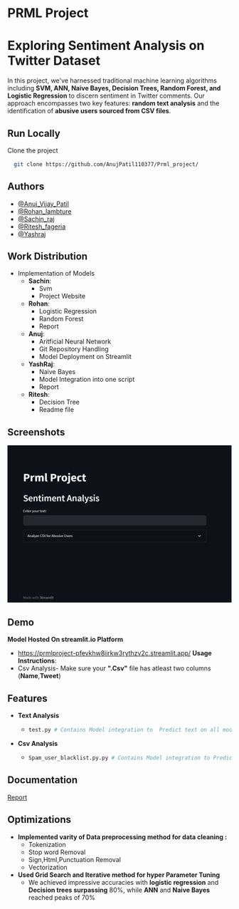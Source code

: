 
# PRML Project
# Exploring Sentiment Analysis on Twitter Dataset

In this project, we've harnessed traditional machine learning algorithms including **SVM, ANN, Naive Bayes, Decision Trees, Random Forest, and Logistic Regression** to discern sentiment in Twitter comments. Our approach encompasses two key features: **random text analysis** and the identification of **abusive users sourced from CSV files**.

## Run Locally

Clone the project

```bash
  git clone https://github.com/AnujPatil110377/Prml_project/
```



## Authors

- [@Anuj_Vijay_Patil](https://github.com/AnujPatil110377)
- [@Rohan_lambture](https://github.com/RohanLambture)
- [@Sachin_raj](https://github.com/RohanLambture)
- [@Ritesh_fageria](https://github.com/riteshfageriya)
- [@Yashraj](https://github.com/yshrjnpm)


## Work Distribution

- Implementation of Models
   - **Sachin**: 
        - Svm
        - Project Website
    - **Rohan**:
        - Logistic Regression
        - Random Forest
        - Report
    - **Anuj**:
        - Aritficial Neural Network
        - Git Repository Handling
        - Model Deployment on Streamlit
    - **YashRaj**:
        - Naive Bayes 
        - Model Integration into one script
        - Report
    - **Ritesh**:
        - Decision Tree
        - Readme file




## Screenshots

![App Screenshot](https://raw.githubusercontent.com/AnujPatil110377/Prml_project/main/Home_page.jpg)



## Demo

**Model Hosted On streamlit.io Platform**
   - https://prmlproject-pfevkhw8iirkw3rythzv2c.streamlit.app/
**Usage Instructions**:
 - Csv Analysis-  Make sure your **".Csv"** file has atleast two columns (**Name**,**Tweet**)


## Features

- **Text Analysis**
   - ```bash
     test.py # Contains Model integration to  Predict text on all models at once
     ```
- **Csv Analysis**
   - ```bash
     Spam_user_blacklist.py.py # Contains Model integration to Predict Csv data Identify abusive user with negative count >3
     ```
 


## Documentation

[Report](https://linktodocumentation)


## Optimizations

- **Implemented varity of Data preprocessing method for data cleaning :**
    - Tokenization 
    - Stop word Removal
    - Sign,Html,Punctuation Removal
    - Vectorization
- **Used Grid Search and Iterative method for hyper Parameter Tuning**
    - We achieved impressive accuracies with **logistic regression** and **Decision trees surpassing** 80%, while **ANN** and **Naive Bayes** reached peaks of 70%

